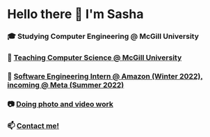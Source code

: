 # Hello there 👋 I'm Sasha
<!--## I work on projects:
A [Java Time Complexity Test Library](https://github.com/TheBigSasha/RuntimeTester)
![Runtime Tester Screenshot](https://camo.githubusercontent.com/ddcbc0f88f4bb5e7e1423eba4fbe1f3b82b0d9c53524b1617fc6ed7574e38c16/68747470733a2f2f736173686170686f746f63612e66696c65732e776f726470726573732e636f6d2f323032302f31302f323032302d31302d31392d31325f30375f32362d72756e74696d652d656666696369656e63792d77697a6172642d636f6d703235302e706e67)
A [new sort of calculator](https://github.com/TheBigSasha/Unified_Calculator_Kit)
![UCKIT screenshot](https://wordpress.com/976435e3-53e7-4866-8d43-cacdc4d2745a)-->
### 🎓 Studying Computer Engineering @ McGill University
### 🏫 [Teaching Computer Science @ McGill University](https://www.youtube.com/channel/UCs4uB9iY-6BZIRaR5VTxMUw)
### 👔 [Software Engineering Intern @ Amazon (Winter 2022), incoming @ Meta (Summer 2022)](https://sasharesume.com/)
### 📷 [Doing photo and video work](https://sashaphoto.ca/)
### 📫 [Contact me!](mailto:alexander.aleshchenko@mail.mcgill.ca)
<!--
**TheBigSasha/TheBigSasha** is a ✨ _special_ ✨ repository because its `README.md` (this file) appears on your GitHub profile.

Here are some ideas to get you started:

- 🔭 I’m currently working on ...
- 🌱 I’m currently learning ...
- 👯 I’m looking to collaborate on ...
- 🤔 I’m looking for help with ...
- 💬 Ask me about ...
- 📫 How to reach me: ...
- 😄 Pronouns: ...
- ⚡ Fun fact: ...
-->


